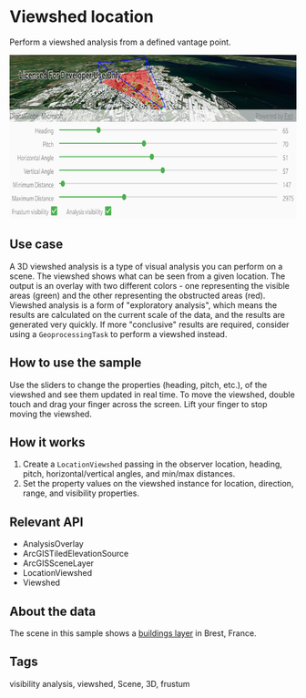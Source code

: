 # Viewshed location

Perform a viewshed analysis from a defined vantage point.

![Image of viewshed location](viewshed-location.png)

## Use case

A 3D viewshed analysis is a type of visual analysis you can perform on a scene. The viewshed shows what can be seen from a given location. The output is an overlay with two different colors - one representing the visible areas (green) and the other representing the obstructed areas (red). Viewshed analysis is a form of "exploratory analysis", which means the results are calculated on the current scale of the data, and the results are generated very quickly. If more "conclusive" results are required, consider using a `GeoprocessingTask` to perform a viewshed instead.

## How to use the sample

Use the sliders to change the properties (heading, pitch, etc.), of the viewshed and see them updated in real time. To move the viewshed, double touch and drag your finger across the screen. Lift your finger to stop moving the viewshed.

## How it works

1. Create a `LocationViewshed` passing in the observer location, heading, pitch, horizontal/vertical angles, and min/max distances.
2. Set the property values on the viewshed instance for location, direction, range, and visibility properties.

## Relevant API

* AnalysisOverlay
* ArcGISTiledElevationSource
* ArcGISSceneLayer
* LocationViewshed
* Viewshed

## About the data

The scene in this sample shows a [buildings layer](https://tiles.arcgis.com/tiles/P3ePLMYs2RVChkJx/arcgis/rest/services/Buildings_Brest/SceneServer/layers/0) in Brest, France.

## Tags

visibility analysis, viewshed, Scene, 3D, frustum
